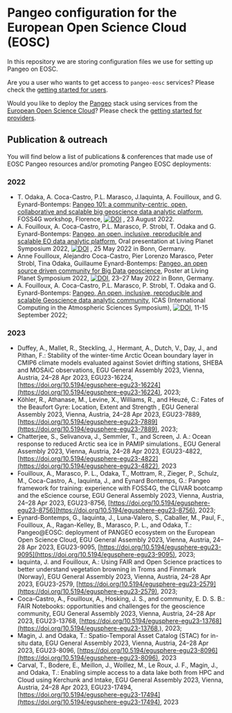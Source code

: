 # Pangeo configuration for the European Open Science Cloud (EOSC)

In this repository we are storing configuration files we use for setting up Pangeo on EOSC.

Are you a user who wants to get access to `pangeo-eosc` services?
Please check the [getting started for users](./users/users-getting-started.md).

Would you like to deploy the [Pangeo](https://pangeo.io/) stack using services
from the [European Open Science Cloud](https://eosc-portal.eu/about)?
Please check the [getting started for providers](./providers/providers-getting-started.md).

## Publication & outreach

You will find below a list of publications & conferences that made use of EOSC Pangeo resources and/or promoting Pangeo EOSC deployments:

### 2022

- T. Odaka, A. Coca-Castro, P.L. Marasco, J.Iaquinta, A. Fouilloux,  and G. Eynard-Bontemps: [Pangeo 101: a community-centric, open, collaborative and scalable big geoscience data analytic platform](https://doi.org/10.5281/zenodo.7804619), FOSS4G workshop, Florence, [![DOI](https://zenodo.org/badge/DOI/10.5281/zenodo.7804619.svg)](https://doi.org/10.5281/zenodo.7804619) , 23 August 2022.
- A. Fouilloux, A. Coca-Castro, P.L. Marasco, P. Strobl, T. Odaka and G. Eynard-Bontemps: [Pangeo, an open, inclusive, reproducible and scalable EO data analytic platform](https://doi.org/10.5281/zenodo.7804597), Oral presentation at Living Planet Symposium 2022, [![DOI](https://zenodo.org/badge/DOI/10.5281/zenodo.7804597.svg)](https://doi.org/10.5281/zenodo.7804597) , 25 May 2022 in Bonn, Germany.
- Anne Fouilloux, Alejandro Coca-Castro, Pier Lorenzo Marasco, Peter Strobl, Tina Odaka, Guillaume Eynard-Bontemps: [Pangeo, an open source driven community for Big Data geoscience](https://doi.org/10.5281/zenodo.7804572), Poster at Living Planet Symposium 2022, [![DOI](https://zenodo.org/badge/DOI/10.5281/zenodo.7804572.svg)](https://doi.org/10.5281/zenodo.7804572), 23–27 May 2022 in Bonn, Germany.
- A. Fouilloux, A. Coca-Castro, P.L. Marasco, P. Strobl, T. Odaka and G. Eynard-Bontemps: [Pangeo, An open, inclusive, reproducible and scalable Geoscience data analytic community](https://doi.org/10.5281/zenodo.7803457), ICAS (International Computing in the Atmospheric Sciences Symposium), [![DOI](https://zenodo.org/badge/DOI/10.5281/zenodo.7803457.svg)](https://doi.org/10.5281/zenodo.7803457), 11-15 September 2022;

### 2023

- Duffey, A., Mallet, R., Steckling, J., Hermant, A., Dutch, V., Day, J., and Pithan, F.: Stability of the winter-time Arctic Ocean boundary layer in CMIP6 climate models evaluated against Soviet drifting stations, SHEBA and MOSAiC observations, EGU General Assembly 2023, Vienna, Austria, 24–28 Apr 2023, EGU23-16224, [https://doi.org/10.5194/egusphere-egu23-16224](https://doi.org/10.5194/egusphere-egu23-16224), 2023;
- Köhler, R., Athanase, M., Levine, X., Williams, R., and Heuzé, C.: Fates of the Beaufort Gyre: Location, Extent and Strength , EGU General Assembly 2023, Vienna, Austria, 24–28 Apr 2023, EGU23-7889, [https://doi.org/10.5194/egusphere-egu23-7889](https://doi.org/10.5194/egusphere-egu23-7889), 2023;
- Chatterjee, S., Selivanova, J., Semmler, T., and Screen, J. A.: Ocean response to reduced Arctic sea ice in PAMIP simulations., EGU General Assembly 2023, Vienna, Austria, 24–28 Apr 2023, EGU23-4822, [https://doi.org/10.5194/egusphere-egu23-4822](https://doi.org/10.5194/egusphere-egu23-4822), 2023
- Fouilloux, A., Marasco, P. L., Odaka, T., Mottram, R., Zieger, P., Schulz, M., Coca-Castro, A., Iaquinta, J., and Eynard Bontemps, G.: Pangeo framework for training: experience with FOSS4G, the CLIVAR bootcamp and the eScience course, EGU General Assembly 2023, Vienna, Austria, 24–28 Apr 2023, EGU23-8756, [https://doi.org/10.5194/egusphere-egu23-8756](https://doi.org/10.5194/egusphere-egu23-8756), 2023;
- Eynard-Bontemps, G., Iaquinta, J., Luna-Valero, S., Caballer, M., Paul, F., Fouilloux, A., Ragan-Kelley, B., Marasco, P. L., and Odaka, T.: Pangeo@EOSC: deployment of PANGEO ecosystem on the European Open Science Cloud, EGU General Assembly 2023, Vienna, Austria, 24–28 Apr 2023, EGU23-9095, [https://doi.org/10.5194/egusphere-egu23-9095](https://doi.org/10.5194/egusphere-egu23-9095), 2023;
- Iaquinta, J. and Fouilloux, A.: Using FAIR and Open Science practices to better understand vegetation browning in Troms and Finnmark (Norway), EGU General Assembly 2023, Vienna, Austria, 24–28 Apr 2023, EGU23-2579, [https://doi.org/10.5194/egusphere-egu23-2579](https://doi.org/10.5194/egusphere-egu23-2579), 2023;
- Coca-Castro, A., Fouilloux, A., Hosking, J. S., and community, E. D. S. B.: FAIR Notebooks: opportunities and challenges for the geoscience community, EGU General Assembly 2023, Vienna, Austria, 24–28 Apr 2023, EGU23-13768, [https://doi.org/10.5194/egusphere-egu23-13768](https://doi.org/10.5194/egusphere-egu23-13768,), 2023;
- Magin, J. and Odaka, T.: Spatio-Temporal Asset Catalog (STAC) for in-situ data, EGU General Assembly 2023, Vienna, Austria, 24–28 Apr 2023, EGU23-8096, [https://doi.org/10.5194/egusphere-egu23-8096](https://doi.org/10.5194/egusphere-egu23-8096), 2023
- Carval, T., Bodere, E., Meillon, J., Woillez, M., Le Roux, J. F., Magin, J., and Odaka, T.: Enabling simple access to a data lake both from HPC and Cloud using Kerchunk and Intake, EGU General Assembly 2023, Vienna, Austria, 24–28 Apr 2023, EGU23-17494, [https://doi.org/10.5194/egusphere-egu23-17494](https://doi.org/10.5194/egusphere-egu23-17494), 2023
